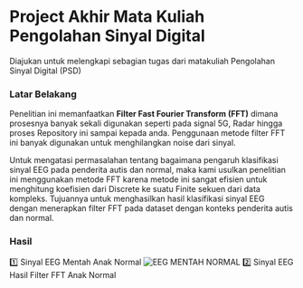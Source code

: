 
# Project Akhir Mata Kuliah Pengolahan Sinyal Digital
Diajukan untuk melengkapi sebagian tugas dari matakuliah
Pengolahan Sinyal Digital (PSD)

### Latar Belakang
Penelitian ini memanfaatkan **Filter Fast Fourier Transform (FFT)** dimana prosesnya banyak sekali
digunakan seperti pada signal 5G, Radar hingga proses Repository ini sampai kepada anda. Penggunaan metode
filter FFT ini banyak digunakan untuk menghilangkan noise dari sinyal.

Untuk mengatasi permasalahan tentang bagaimana pengaruh klasifikasi
sinyal EEG pada penderita autis dan normal, maka kami usulkan penelitian ini
menggunakan metode FFT karena metode ini sangat efisien untuk menghitung
koefisien dari Discrete ke suatu Finite sekuen dari data kompleks. Tujuannya
untuk menghasilkan hasil klasifikasi sinyal EEG dengan menerapkan filter FFT
pada dataset dengan konteks penderita autis dan normal.


### Hasil
1️⃣ Sinyal EEG Mentah Anak Normal
![EEG MENTAH NORMAL](https://user-images.githubusercontent.com/89723505/204078684-2b385cdf-ddaf-4a46-8175-2431d6c739b6.png)
2️⃣ Sinyal EEG Hasil Filter FFT Anak Normal
